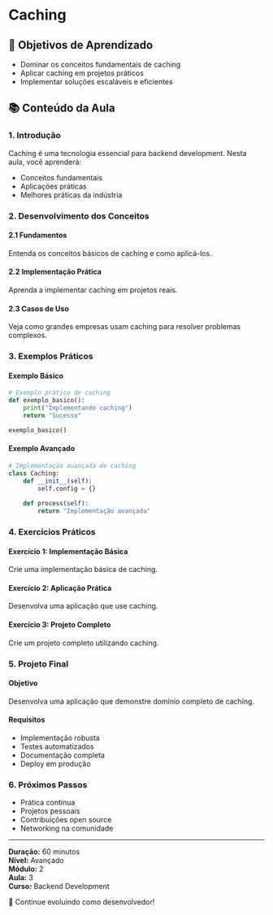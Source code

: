 # Caching

## 🎯 Objetivos de Aprendizado
- Dominar os conceitos fundamentais de caching
- Aplicar caching em projetos práticos
- Implementar soluções escaláveis e eficientes

## 📚 Conteúdo da Aula

### 1. Introdução
Caching é uma tecnologia essencial para backend development. Nesta aula, você aprenderá:

- Conceitos fundamentais
- Aplicações práticas
- Melhores práticas da indústria

### 2. Desenvolvimento dos Conceitos

#### 2.1 Fundamentos
Entenda os conceitos básicos de caching e como aplicá-los.

#### 2.2 Implementação Prática
Aprenda a implementar caching em projetos reais.

#### 2.3 Casos de Uso
Veja como grandes empresas usam caching para resolver problemas complexos.

### 3. Exemplos Práticos

#### Exemplo Básico
```python
# Exemplo prático de caching
def exemplo_basico():
    print("Implementando caching")
    return "Sucesso"

exemplo_basico()
```

#### Exemplo Avançado
```python
# Implementação avançada de caching
class Caching:
    def __init__(self):
        self.config = {}
    
    def process(self):
        return "Implementação avançada"
```

### 4. Exercícios Práticos

#### Exercício 1: Implementação Básica
Crie uma implementação básica de caching.

#### Exercício 2: Aplicação Prática
Desenvolva uma aplicação que use caching.

#### Exercício 3: Projeto Completo
Crie um projeto completo utilizando caching.

### 5. Projeto Final

#### Objetivo
Desenvolva uma aplicação que demonstre domínio completo de caching.

#### Requisitos
- Implementação robusta
- Testes automatizados
- Documentação completa
- Deploy em produção

### 6. Próximos Passos

- Prática contínua
- Projetos pessoais
- Contribuições open source
- Networking na comunidade

---

**Duração:** 60 minutos  
**Nível:** Avançado  
**Módulo:** 2  
**Aula:** 3  
**Curso:** Backend Development

🎉 Continue evoluindo como desenvolvedor!
